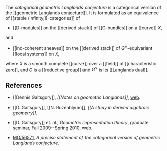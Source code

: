 The _categorical geometric Langlands conjecture_ is a categorical version of the [[geometric Langlands conjecture]].  It is formulated as an equivalence of [[stable (infinity,1)-categories]] of

* [[D-modules]] on the [[derived stack]] of [[G-bundles]] on a [[curve]] $X$,

and

* [[ind-coherent sheaves]] on the [[derived stack]] of $G^\vee$-equivariant [[local systems]] on $X$,

where $X$ is a smooth complete [[curve]] over a [[field]] of [[characteristic zero]], and $G$ is a [[reductive group]] and $G^\vee$ is its [[Langlands dual]].

## References

* [[Dennis Gaitsgory]], _[[Notes on geometric Langlands]]_, [web](http://www.math.harvard.edu/~gaitsgde/GL/).

* [[D. Gaitsgory]], [[N. Rozenblyum]], _[[A study in derived algebraic geometry]]_.

* [[D. Gaitsgory]] et. al., _Geometric representation theory_, graduate seminar, Fall 2009--Spring 2010, [web](http://www.math.harvard.edu/~gaitsgde/grad_2009/).

* [MO/56571](http://mathoverflow.net/questions/56571/a-precise-statement-of-the-categorical-version-of-geometric-langlands-conjecture), _A precise statement of the categorical version of geometric Langlands conjecture_.